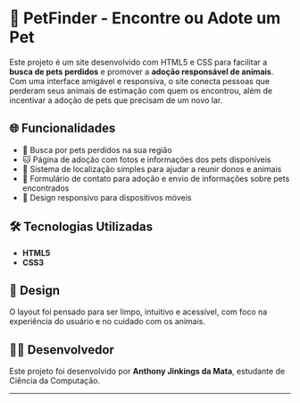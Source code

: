 # 🐾 PetFinder - Encontre ou Adote um Pet

Este projeto é um site desenvolvido com HTML5 e CSS para facilitar a **busca de pets perdidos** e promover a **adoção responsável de animais**. Com uma interface amigável e responsiva, o site conecta pessoas que perderam seus animais de estimação com quem os encontrou, além de incentivar a adoção de pets que precisam de um novo lar.

## 🌐 Funcionalidades

- 🐶 Busca por pets perdidos na sua região
- 🐱 Página de adoção com fotos e informações dos pets disponíveis
- 📍 Sistema de localização simples para ajudar a reunir donos e animais
- 💌 Formulário de contato para adoção e envio de informações sobre pets encontrados
- 📱 Design responsivo para dispositivos móveis

## 🛠️ Tecnologias Utilizadas

- **HTML5**
- **CSS3**

## 🎨 Design

O layout foi pensado para ser limpo, intuitivo e acessível, com foco na experiência do usuário e no cuidado com os animais.


## 👨‍💻 Desenvolvedor

Este projeto foi desenvolvido por **Anthony Jinkings da Mata**, estudante de Ciência da Computação.

---

